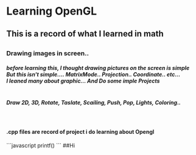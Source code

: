 <h1>Learning OpenGL <glut.h> </h1>
<h2>This is a record of what I learned in math<h2>
<h3>Drawing images in screen..</h3>
<h5>before learning this, I thought drawing pictures on the screen is simple<br>
But this isn't simple.... MatrixMode.. Projection.. Coordinate.. etc...<br>
I leaned many about graphic... And Do some imple Projects<br>
<br>
<h5>Draw 2D, 3D, Rotate, Taslate, Scailing, Push, Pop, Lights, Coloring..</h5>
<br>
<h4> .cpp files are record of project i do learning about Opengl</h4>
```javascript
printf()
```
##Hi